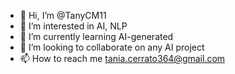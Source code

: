 - 👋 Hi, I’m @TanyCM11
- 👀 I’m interested in AI, NLP 
- 🌱 I’m currently learning AI-generated 
- 💞️ I’m looking to collaborate on any AI project 
- 📫 How to reach me tania.cerrato364@gmail.com

<!---
TanyCM11/TanyCM11 is a ✨ special ✨ repository because its `README.md` (this file) appears on your GitHub profile.
You can click the Preview link to take a look at your changes.
--->
